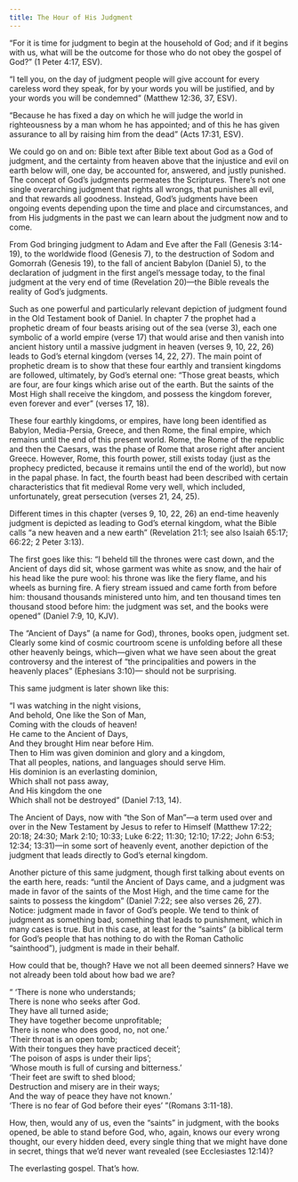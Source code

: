 ```yaml
---
title: The Hour of His Judgment
---
```


“For it is time for judgment to begin at the household of God; and if it begins with us, what will be the outcome for those who do not obey the gospel of God?” (1 Peter 4:17, ESV).

“I tell you, on the day of judgment people will give account for every careless word they speak, for by your words you will be justified, and by your words you will be condemned” (Matthew 12:36, 37, ESV).

“Because he has fixed a day on which he will judge the world in righteousness by a man whom he has appointed; and of this he has given assurance to all by raising him from the dead” (Acts 17:31, ESV).

We could go on and on: Bible text after Bible text about God as a God of judgment, and the certainty from heaven above that the injustice and evil on earth below will, one day, be accounted for, answered, and justly punished. The concept of God’s judgments permeates the Scriptures. There’s not one single overarching judgment that rights all wrongs, that punishes all evil, and that rewards all goodness. Instead, God’s judgments have been ongoing events depending upon the time and place and circumstances, and from His judgments in the past we can learn about the judgment now and to come.

From God bringing judgment to Adam and Eve after the Fall (Genesis 3:14-19), to the worldwide flood (Genesis 7), to the destruction of Sodom and Gomorrah (Genesis 19), to the fall of ancient Babylon (Daniel 5), to the declaration of judgment in the first angel’s message today, to the final judgment at the very end of time (Revelation 20)—the Bible reveals the reality of God’s judgments.

Such as one powerful and particularly relevant depiction of judgment found in the Old Testament book of Daniel. In chapter 7 the prophet had a prophetic dream of four beasts arising out of the sea (verse 3), each one symbolic of a world empire (verse 17) that would arise and then vanish into ancient history until a massive judgment in heaven (verses 9, 10, 22, 26) leads to God’s eternal kingdom (verses 14, 22, 27). The main point of prophetic dream is to show that these four earthly and transient kingdoms are followed, ultimately, by God’s eternal one: “Those great beasts, which are four, are four kings which arise out of the earth. But the saints of the Most High shall receive the kingdom, and possess the kingdom forever, even forever and ever” (verses 17, 18).

These four earthly kingdoms, or empires, have long been identified as Babylon, Media-Persia, Greece, and then Rome, the final empire, which remains until the end of this present world. Rome, the Rome of the republic and then the Caesars, was the phase of Rome that arose right after ancient Greece. However, Rome, this fourth power, still exists today (just as the prophecy predicted, because it remains until the end of the world), but now in the papal phase. In fact, the fourth beast had been described with certain characteristics that fit medieval Rome very well, which included, unfortunately, great persecution (verses 21, 24, 25).

Different times in this chapter (verses 9, 10, 22, 26) an end-time heavenly judgment is depicted as leading to God’s eternal kingdom, what the Bible calls “a new heaven and a new earth” (Revelation 21:1; see also Isaiah 65:17; 66:22; 2 Peter 3:13).

The first goes like this: “I beheld till the thrones were cast down, and the Ancient of days did sit, whose garment was white as snow, and the hair of his head like the pure wool: his throne was like the fiery flame, and his wheels as burning fire. A fiery stream issued and came forth from before him: thousand thousands ministered unto him, and ten thousand times ten thousand stood before him: the judgment was set, and the books were opened” (Daniel 7:9, 10, KJV).

The “Ancient of Days” (a name for God), thrones, books open, judgment set. Clearly some kind of cosmic courtroom scene is unfolding before all these other heavenly beings, which—given what we have seen about the great controversy and the interest of “the principalities and powers in the heavenly places” (Ephesians 3:10)— should not be surprising.

This same judgment is later shown like this:

“I was watching in the night visions,\
And behold, One like the Son of Man,\
Coming with the clouds of heaven!\
He came to the Ancient of Days,\
And they brought Him near before Him.\
Then to Him was given dominion and glory and a kingdom,\
That all peoples, nations, and languages should serve Him.\
His dominion is an everlasting dominion,\
Which shall not pass away,\
And His kingdom the one\
Which shall not be destroyed” (Daniel 7:13, 14).

The Ancient of Days, now with “the Son of Man”—a term used over and over in the New Testament by Jesus to refer to Himself (Matthew 17:22; 20:18; 24:30; Mark 2:10; 10:33; Luke 6:22; 11:30; 12:10; 17:22; John 6:53; 12:34; 13:31)—in some sort of heavenly event, another depiction of the judgment that leads directly to God’s eternal kingdom.

Another picture of this same judgment, though first talking about events on the earth here, reads: “until the Ancient of Days came, and a judgment was made in favor of the saints of the Most High, and the time came for the saints to possess the kingdom” (Daniel 7:22; see also verses 26, 27). Notice: judgment made in favor of God’s people. We tend to think of judgment as something bad, something that leads to punishment, which in many cases is true. But in this case, at least for the “saints” (a biblical term for God’s people that has nothing to do with the Roman Catholic “sainthood”), judgment is made in their behalf.

How could that be, though? Have we not all been deemed sinners? Have we not already been told about how bad we are?

“ ‘There is none who understands;\
There is none who seeks after God.\
They have all turned aside;\
They have together become unprofitable;\
There is none who does good, no, not one.’\
‘Their throat is an open tomb;\
With their tongues they have practiced deceit’;\
‘The poison of asps is under their lips’;\
‘Whose mouth is full of cursing and bitterness.’\
‘Their feet are swift to shed blood;\
Destruction and misery are in their ways;\
And the way of peace they have not known.’\
‘There is no fear of God before their eyes’ ”(Romans 3:11-18).

How, then, would any of us, even the “saints” in judgment, with the books opened, be able to stand before God, who, again, knows our every wrong thought, our every hidden deed, every single thing that we might have done in secret, things that we’d never want revealed (see Ecclesiastes 12:14)?

The everlasting gospel. That’s how.